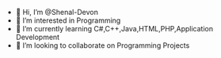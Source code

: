 - 👋 Hi, I’m @Shenal-Devon
- 👀 I’m interested in Programming
- 🌱 I’m currently learning C#,C++,Java,HTML,PHP,Application Development
- 💞️ I’m looking to collaborate on Programming Projects


<!---
Shenal-Devon/Shenal-Devon is a ✨ special ✨ repository because its `README.md` (this file) appears on your GitHub profile.
You can click the Preview link to take a look at your changes.
--->
